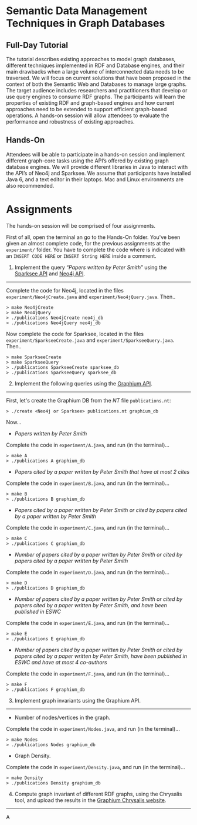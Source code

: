Semantic Data Management Techniques in Graph Databases
======================================================

Full-Day Tutorial
-----------------

The tutorial describes existing approaches to model graph databases, different techniques implemented in RDF and Database engines, and their main drawbacks when a large volume of interconnected data needs to be traversed. We will focus on current solutions that have been proposed in the context of both the Semantic Web and Databases to manage large graphs. The target audience includes researchers and practitioners that develop or use query engines to consume RDF graphs. The participants will learn the properties of existing RDF and graph-based engines and how current approaches need to be extended to support  efficient graph-based  operations. A hands-on session will allow attendees to evaluate  the performance and robustness of existing approaches.

Hands-On
--------

Attendees will be able to participate in a hands-on session and implement different graph-core tasks using the API’s offered by existing graph database engines. We will provide different libraries in Java to interact with the API’s of Neo4j and Sparksee. We assume that participants have installed Java 6, and a text editor in their laptops. Mac and Linux environments are also recommended.

Assignments
===========

The hands-on session will be comprised of four assignments.

First of all, open the terminal an go to the Hands-On folder. You've been given an almost complete code, for the previous assignments at the `experiment/` folder. You have to complete the code where is indicated with an `INSERT CODE HERE` or `INSERT String HERE` inside a comment.

1) Implement the query “_Papers written by Peter Smith_” using the [Sparksee API](http://sparsity-technologies.com/downloads/javadoc-java/index.html) and [Neo4j API](http://api.neo4j.org/2.1.0-M01/).
----

Complete the code for Neo4j, located in the files `experiment/Neo4jCreate.java` and `experiment/Neo4jQuery.java`. Then..

	> make Neo4jCreate
	> make Neo4jQuery
	> ./publications Neo4jCreate neo4j_db
	> ./publications Neo4jQuery neo4j_db

Now complete the code for Sparksee, located in the files `experiment/SparkseeCreate.java` and `experiment/SparkseeQuery.java`. Then..

	> make SparkseeCreate
	> make SparkseeQuery
	> ./publications SparkseeCreate sparksee_db
	> ./publications SparkseeQuery sparksee_db

2) Implement the following queries using the [Graphium API](http://graphium.ldc.usb.ve).
----

First, let's create the Graphium DB from the _NT_ file `publications.nt`:

	> ./create <Neo4j or Sparksee> publications.nt graphium_db

Now...

* _Papers written by Peter Smith_

Complete the code in `experiment/A.java`, and run (in the terminal)...

	> make A
	> ./publications A graphium_db

* _Papers cited by a paper written by Peter Smith that have at most 2 cites_

Complete the code in `experiment/B.java`, and run (in the terminal)...

	> make B
	> ./publications B graphium_db

* _Papers cited by a paper written by Peter Smith or cited by papers cited by a paper written by Peter Smith_

Complete the code in `experiment/C.java`, and run (in the terminal)...

	> make C
	> ./publications C graphium_db

* _Number of papers cited by a paper written by Peter Smith or cited by papers cited by a paper written by Peter Smith_

Complete the code in `experiment/D.java`, and run (in the terminal)...

	> make D
	> ./publications D graphium_db

* _Number of papers cited by a paper written by Peter Smith or cited by papers cited by a paper written by Peter Smith, and have been published in ESWC_

Complete the code in `experiment/E.java`, and run (in the terminal)...

	> make E
	> ./publications E graphium_db

* _Number of papers cited by a paper written by Peter Smith or cited by papers cited by a paper written by Peter Smith, have been published in ESWC and have at most 4 co-authors_

Complete the code in `experiment/F.java`, and run (in the terminal)...

	> make F
	> ./publications F graphium_db

3) Implement graph invariants using the Graphium API.
----

* Number of nodes/vertices in the graph.

Complete the code in `experiment/Nodes.java`, and run (in the terminal)...

	> make Nodes
	> ./publications Nodes graphium_db

* Graph Density.

Complete the code in `experiment/Density.java`, and run (in the terminal)...

	> make Density
	> ./publications Density graphium_db

4) Compute graph invariant of different RDF graphs, using the Chrysalis tool, and upload the results in the [Graphium Chrysalis website](http://graphium.ldc.usb.ve/chrysalis/).
---

A

